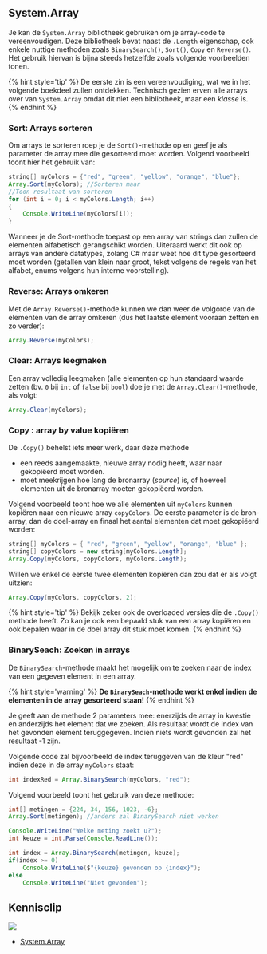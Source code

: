 ## System.Array

Je kan de ``System.Array`` bibliotheek gebruiken om je array-code te vereenvoudigen. Deze bibliotheek bevat naast de ``.Length`` eigenschap, ook enkele nuttige methoden zoals ``BinarySearch()``, ``Sort()``, ``Copy`` en ``Reverse()``. Het gebruik hiervan is bijna steeds hetzelfde zoals volgende voorbeelden tonen.

{% hint style='tip' %}
De eerste zin is een vereenvoudiging, wat we in het volgende boekdeel zullen ontdekken. Technisch gezien erven alle arrays over van ``System.Array`` omdat dit niet een bibliotheek, maar een *klasse* is.
{% endhint %}

### Sort: Arrays sorteren
Om arrays te sorteren roep je de ``Sort()``-methode op en geef je als parameter de array mee die gesorteerd moet worden. Volgend voorbeeld toont hier het gebruik van:

```java
string[] myColors = {"red", "green", "yellow", "orange", "blue"};
Array.Sort(myColors); //Sorteren maar
//Toon resultaat van sorteren
for (int i = 0; i < myColors.Length; i++)
{
    Console.WriteLine(myColors[i]);
}
```

Wanneer je de Sort-methode toepast op een array van strings dan zullen de elementen alfabetisch gerangschikt worden. Uiteraard werkt dit ook op arrays van andere datatypes, zolang C# maar weet hoe dit type gesorteerd moet worden (getallen van klein naar groot, tekst volgens de regels van het alfabet, enums volgens hun interne voorstelling).

### Reverse: Arrays omkeren

Met de ``Array.Reverse()``-methode kunnen we dan weer de volgorde van de elementen van de array omkeren (dus het laatste element vooraan zetten en zo verder):

```java
Array.Reverse(myColors);
```

<!---{pagebreak} --->

### Clear: Arrays leegmaken
Een array volledig leegmaken (alle elementen op hun standaard waarde zetten (bv. ``0`` bij ``int`` of ``false`` bij ``bool``) doe je met de ``Array.Clear()``-methode, als volgt:

```java
Array.Clear(myColors);
```


### Copy : array by value kopiëren

De ``.Copy()`` behelst iets meer werk, daar deze methode
* een reeds aangemaakte, nieuwe array nodig heeft, waar naar gekopiëerd moet worden.
* moet meekrijgen hoe lang de bronarray (*source*) is, of hoeveel elementen uit de bronarray moeten gekopiëerd worden.

Volgend voorbeeld toont hoe we alle elementen uit ``myColors`` kunnen kopiëren naar een nieuwe array ``copyColors``. De eerste parameter is de bron-array, dan de doel-array en finaal het aantal elementen dat moet gekopiëerd worden:

```java
string[] myColors = { "red", "green", "yellow", "orange", "blue" };
string[] copyColors = new string[myColors.Length];
Array.Copy(myColors, copyColors, myColors.Length);
```

Willen we enkel de eerste twee elementen kopiëren dan zou dat er als volgt uitzien:
```java
Array.Copy(myColors, copyColors, 2);
```

{% hint style='tip' %}
Bekijk zeker ook de overloaded versies die de ``.Copy()`` methode heeft. Zo kan je ook een bepaald stuk van een array kopiëren en ook bepalen waar in de doel array dit stuk moet komen.
{% endhint %}

<!---{pagebreak} --->

### BinarySeach: Zoeken in arrays

De ``BinarySearch``-methode maakt het mogelijk om te zoeken naar de index van een gegeven element in een array. 

{% hint style='warning' %}
**De ``BinarySeach``-methode werkt enkel indien de elementen in de array gesorteerd staan!**
{% endhint %}

Je geeft aan de methode 2 parameters mee: enerzijds de array in kwestie en anderzijds het element dat we zoeken. Als resultaat wordt de index van het gevonden element teruggegeven. Indien niets wordt gevonden zal het resultaat -1 zijn.

Volgende code zal bijvoorbeeld de index teruggeven van de kleur "red" indien deze in de array ``myColors`` staat:

```java
int indexRed = Array.BinarySearch(myColors, "red");
```

Volgend voorbeeld toont het gebruik van deze methode:

```java
int[] metingen = {224, 34, 156, 1023, -6};
Array.Sort(metingen); //anders zal BinarySearch niet werken

Console.WriteLine("Welke meting zoekt u?");
int keuze = int.Parse(Console.ReadLine());

int index = Array.BinarySearch(metingen, keuze);
if(index >= 0)
    Console.WriteLine($"{keuze} gevonden op {index}");
else
    Console.WriteLine("Niet gevonden");
```



<!---NOBOOKSTART--->
## Kennisclip
![](../assets/infoclip.png)
* [System.Array](https://ap.cloud.panopto.eu/Panopto/Pages/Viewer.aspx?id=3b587f2c-fc98-42d1-81ed-ac54007d7a4b)
<!---NOBOOKEND--->